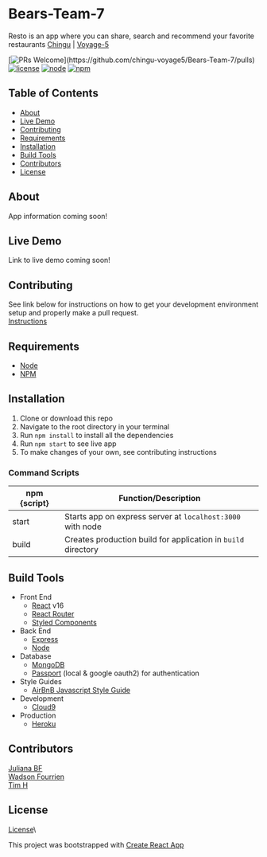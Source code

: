 # Bears-Team-7

Resto is an app where you can share, search and recommend your favorite restaurants
[Chingu](https://chingu.io/) | [Voyage-5](https://github.com/chingu-voyage5)  

[![PRs Welcome](https://img.shields.io/badge/PRs-welcome-brightgreen.svg?)](https://github.com/chingu-voyage5/Bears-Team-7/pulls)
[![license](https://img.shields.io/badge/license-MIT-brightgreen.svg)](https://github.com/chingu-voyage5/Bears-Team-7/blob/master/LICENSE)
[![node](https://img.shields.io/badge/node-v8.11.2-blue.svg)](https://nodejs.org/en/)
[![npm](https://img.shields.io/badge/npm-v6.1.0-blue.svg)](https://www.npmjs.com/)  

## Table of Contents
* [About](#about)  
* [Live Demo](#live-demo)  
* [Contributing](#contributing)  
* [Requirements](#requirements)  
* [Installation](#installation)  
* [Build Tools](#build-tools)  
* [Contributors](#contributors)  
* [License](#license)  

## About
App information coming soon!

## Live Demo
Link to live demo coming soon!

## Contributing
See link below for instructions on how to get your development environment setup and properly make a pull request.  
[Instructions](https://github.com/chingu-voyage5/Bears-Team-7/blob/master/CONTRIBUTING.md)  

## Requirements
* [Node](https://nodejs.org/en/)
* [NPM](https://www.npmjs.com/)

## Installation
1. Clone or download this repo
2. Navigate to the root directory in your terminal
3. Run `npm install` to install all the dependencies
4. Run `npm start` to see live app
5. To make changes of your own, see contributing instructions

### Command Scripts
| npm {script}   |                     Function/Description                              |
| -------------- | --------------------------------------------------------------------- |
| start          | Starts app on express server at `localhost:3000` with node            |
| build          | Creates production build for application in `build` directory         |

## Build Tools
* Front End  
  * [React](https://reactjs.org/) v16
  * [React Router](https://www.npmjs.com/package/react-router)
  * [Styled Components](https://www.styled-components.com/)
* Back End  
  * [Express](https://expressjs.com/)
  * [Node](https://nodejs.org/en/)
* Database  
  * [MongoDB](https://www.mongodb.com/)
  * [Passport](https://github.com/jaredhanson/passport-oauth2) (local & google oauth2) for authentication
* Style Guides
  * [AirBnB Javascript Style Guide](https://github.com/airbnb/javascript)
* Development
  * [Cloud9](https://c9.io/)
* Production
  * [Heroku](https://www.heroku.com/)

## Contributors
[Juliana BF](https://github.com/julisbf/)  
[Wadson Fourrien](https://github.com/fourwadsmart)  
[Tim H](https://github.com/thurst28)  

## License
[License](https://github.com/chingu-voyage5/Bears-Team-5/blob/master/LICENSE)\

This project was bootstrapped with [Create React App](https://github.com/facebookincubator/create-react-app)  

